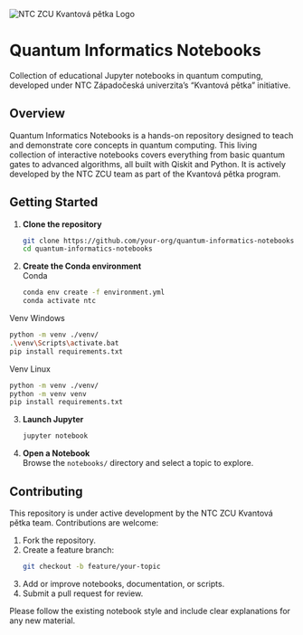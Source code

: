 ![NTC ZCU Kvantová pětka Logo](Media/logo.svg)
# Quantum Informatics Notebooks

Collection of educational Jupyter notebooks in quantum computing, developed under NTC Západočeská univerzita’s “Kvantová pětka” initiative.

## Overview

Quantum Informatics Notebooks is a hands-on repository designed to teach and demonstrate core concepts in quantum computing. This living collection of interactive notebooks covers everything from basic quantum gates to advanced algorithms, all built with Qiskit and Python. It is actively developed by the NTC ZCU team as part of the Kvantová pětka program.

## Getting Started

1. **Clone the repository**  
   ```bash
   git clone https://github.com/your-org/quantum-informatics-notebooks.git
   cd quantum-informatics-notebooks
   ```

2. **Create the Conda environment**  
Conda
   ```bash
   conda env create -f environment.yml
   conda activate ntc
   ```
Venv Windows
   ```bash
   python -m venv ./venv/
   .\venv\Scripts\activate.bat
   pip install requirements.txt
   ```
Venv Linux
   ```bash
   python -m venv ./venv/
   python -m venv venv
   pip install requirements.txt
   ```

3. **Launch Jupyter**  
   ```bash
   jupyter notebook
   ```

4. **Open a Notebook**  
   Browse the `notebooks/` directory and select a topic to explore.

## Contributing

This repository is under active development by the NTC ZCU Kvantová pětka team. Contributions are welcome:

1. Fork the repository.  
2. Create a feature branch:  
   ```bash
   git checkout -b feature/your-topic
   ```
3. Add or improve notebooks, documentation, or scripts.  
4. Submit a pull request for review.

Please follow the existing notebook style and include clear explanations for any new material.